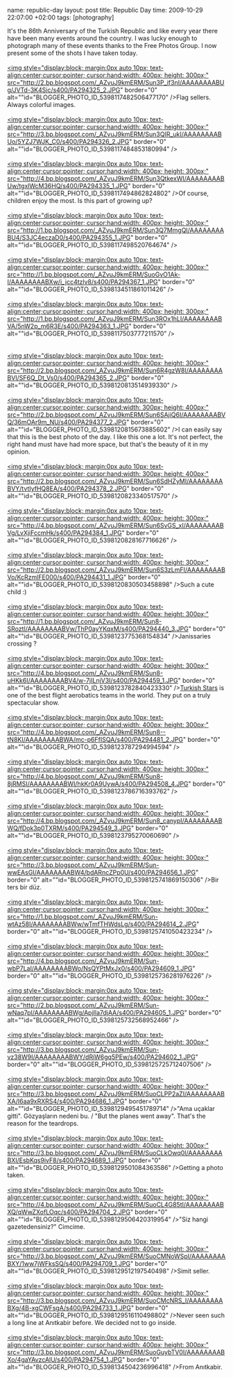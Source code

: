 name: republic-day
layout: post
title: Republic Day
time: 2009-10-29 22:07:00 +02:00
tags: [photography]

It's the 86th Anniversary of the Turkish Republic and like every year there have been many events around the country. I was lucky enough to photograph many of these events thanks to the Free Photos Group. I now present some of the shots I have taken today.<br /><br /><a href="http://2.bp.blogspot.com/_AZvuJ9kmERM/Sun3P_if3nI/AAAAAAAABUg/JVTd-3K4Sic/s1600-h/PA294325_2.JPG"><img style="display:block; margin:0px auto 10px; text-align:center;cursor:pointer; cursor:hand;width: 400px; height: 300px;" src="http://2.bp.blogspot.com/_AZvuJ9kmERM/Sun3P_if3nI/AAAAAAAABUg/JVTd-3K4Sic/s400/PA294325_2.JPG" border="0" alt=""id="BLOGGER_PHOTO_ID_5398117482506477170" />Flag sellers. Always colorful images.</a><br /><br /><a href="http://3.bp.blogspot.com/_AZvuJ9kmERM/Sun3QIR_ukI/AAAAAAAABUo/5YZJ7WJK_C0/s1600-h/PA294326_2.JPG"><img style="display:block; margin:0px auto 10px; text-align:center;cursor:pointer; cursor:hand;width: 400px; height: 300px;" src="http://3.bp.blogspot.com/_AZvuJ9kmERM/Sun3QIR_ukI/AAAAAAAABUo/5YZJ7WJK_C0/s400/PA294326_2.JPG" border="0" alt=""id="BLOGGER_PHOTO_ID_5398117484853180994" /></a><br /><br /><a href="http://4.bp.blogspot.com/_AZvuJ9kmERM/Sun3QtkexWI/AAAAAAAABUw/tgxlWcM36HQ/s1600-h/PA294335_1.JPG"><img style="display:block; margin:0px auto 10px; text-align:center;cursor:pointer; cursor:hand;width: 400px; height: 300px;" src="http://4.bp.blogspot.com/_AZvuJ9kmERM/Sun3QtkexWI/AAAAAAAABUw/tgxlWcM36HQ/s400/PA294335_1.JPG" border="0" alt=""id="BLOGGER_PHOTO_ID_5398117494862824802" /></a>Of course, children enjoy the most. Is this part of growing up?<br /><br /><a href="http://1.bp.blogspot.com/_AZvuJ9kmERM/Sun3Q7MmgQI/AAAAAAAABU4/S3JC4eczaD0/s1600-h/PA294355_1.JPG"><img style="display:block; margin:0px auto 10px; text-align:center;cursor:pointer; cursor:hand;width: 400px; height: 300px;" src="http://1.bp.blogspot.com/_AZvuJ9kmERM/Sun3Q7MmgQI/AAAAAAAABU4/S3JC4eczaD0/s400/PA294355_1.JPG" border="0" alt=""id="BLOGGER_PHOTO_ID_5398117498520764674" /></a><br /><br /><a href="http://1.bp.blogspot.com/_AZvuJ9kmERM/SuoGvO1Ak-I/AAAAAAAABXw/i_jcc4tzlv8/s1600-h/PA294367_1.JPG"><img style="display:block; margin:0px auto 10px; text-align:center;cursor:pointer; cursor:hand;width: 400px; height: 300px;" src="http://1.bp.blogspot.com/_AZvuJ9kmERM/SuoGvO1Ak-I/AAAAAAAABXw/i_jcc4tzlv8/s400/PA294367_1.JPG" border="0" alt=""id="BLOGGER_PHOTO_ID_5398134511861011426" /></a><br /><br /><a href="http://1.bp.blogspot.com/_AZvuJ9kmERM/Sun3ROx1hLI/AAAAAAAABVA/5nW2p_m6R3E/s1600-h/PA294363_1.JPG"><img style="display:block; margin:0px auto 10px; text-align:center;cursor:pointer; cursor:hand;width: 400px; height: 300px;" src="http://1.bp.blogspot.com/_AZvuJ9kmERM/Sun3ROx1hLI/AAAAAAAABVA/5nW2p_m6R3E/s400/PA294363_1.JPG" border="0" alt=""id="BLOGGER_PHOTO_ID_5398117503777211570" /></a><br /><br /><br /><a href="http://2.bp.blogspot.com/_AZvuJ9kmERM/Sun6R4gzW8I/AAAAAAAABVI/SF6Q_Dt_Vs0/s1600-h/PA294365_2.JPG"><img style="display:block; margin:0px auto 10px; text-align:center;cursor:pointer; cursor:hand;width: 400px; height: 300px;" src="http://2.bp.blogspot.com/_AZvuJ9kmERM/Sun6R4gzW8I/AAAAAAAABVI/SF6Q_Dt_Vs0/s400/PA294365_2.JPG" border="0" alt=""id="BLOGGER_PHOTO_ID_5398120813514939330" /></a><br /><br /><a href="http://2.bp.blogspot.com/_AZvuJ9kmERM/Sun6SAjiQ6I/AAAAAAAABVQ/36mOAr9m_NU/s1600-h/PA294377_2.JPG"><img style="display:block; margin:0px auto 10px; text-align:center;cursor:pointer; cursor:hand;width: 300px; height: 400px;" src="http://2.bp.blogspot.com/_AZvuJ9kmERM/Sun6SAjiQ6I/AAAAAAAABVQ/36mOAr9m_NU/s400/PA294377_2.JPG" border="0" alt=""id="BLOGGER_PHOTO_ID_5398120815673885602" /></a>I can easily say that this is the best photo of the day. I like this one a lot. It's not perfect, the right hand must have had more space, but that's the beauty of it in my opinion.<br /><br /><a href="http://2.bp.blogspot.com/_AZvuJ9kmERM/Sun6SdHZyMI/AAAAAAAABVY/tvtIyfHQ8EA/s1600-h/PA294378_2.JPG"><img style="display:block; margin:0px auto 10px; text-align:center;cursor:pointer; cursor:hand;width: 300px; height: 400px;" src="http://2.bp.blogspot.com/_AZvuJ9kmERM/Sun6SdHZyMI/AAAAAAAABVY/tvtIyfHQ8EA/s400/PA294378_2.JPG" border="0" alt=""id="BLOGGER_PHOTO_ID_5398120823340517570" /></a><br /><br /><a href="http://4.bp.blogspot.com/_AZvuJ9kmERM/Sun6SvGS_xI/AAAAAAAABVg/LvXjiFccmHk/s1600-h/PA294384_1.JPG"><img style="display:block; margin:0px auto 10px; text-align:center;cursor:pointer; cursor:hand;width: 400px; height: 300px;" src="http://4.bp.blogspot.com/_AZvuJ9kmERM/Sun6SvGS_xI/AAAAAAAABVg/LvXjiFccmHk/s400/PA294384_1.JPG" border="0" alt=""id="BLOGGER_PHOTO_ID_5398120828167716626" /></a><br /><br /><a href="http://2.bp.blogspot.com/_AZvuJ9kmERM/Sun6S3zLmFI/AAAAAAAABVo/KcRzmlFE000/s1600-h/PA294431_1.JPG"><img style="display:block; margin:0px auto 10px; text-align:center;cursor:pointer; cursor:hand;width: 400px; height: 300px;" src="http://2.bp.blogspot.com/_AZvuJ9kmERM/Sun6S3zLmFI/AAAAAAAABVo/KcRzmlFE000/s400/PA294431_1.JPG" border="0" alt=""id="BLOGGER_PHOTO_ID_5398120830503458898" /></a>Such a cute child :)<br /><br /><a href="http://1.bp.blogspot.com/_AZvuJ9kmERM/Sun8-SRoztI/AAAAAAAABVw/ThP0ayYKqxM/s1600-h/PA294440_3.JPG"><img style="display:block; margin:0px auto 10px; text-align:center;cursor:pointer; cursor:hand;width: 400px; height: 300px;" src="http://1.bp.blogspot.com/_AZvuJ9kmERM/Sun8-SRoztI/AAAAAAAABVw/ThP0ayYKqxM/s400/PA294440_3.JPG" border="0" alt=""id="BLOGGER_PHOTO_ID_5398123775368154834" /></a>Janissaries crossing ?<br /><br /><a href="http://4.bp.blogspot.com/_AZvuJ9kmERM/Sun8-uHKk6I/AAAAAAAABV4/w-7jILnjV3I/s1600-h/PA294459_1.JPG"><img style="display:block; margin:0px auto 10px; text-align:center;cursor:pointer; cursor:hand;width: 400px; height: 300px;" src="http://4.bp.blogspot.com/_AZvuJ9kmERM/Sun8-uHKk6I/AAAAAAAABV4/w-7jILnjV3I/s400/PA294459_1.JPG" border="0" alt=""id="BLOGGER_PHOTO_ID_5398123782840423330" /></a><a href="http://en.wikipedia.org/wiki/Turkish_Stars">Turkish Stars</a> is one of the best flight aerobatics teams in the world. They put on a truly spectacular show.<br /><br /><a href="http://4.bp.blogspot.com/_AZvuJ9kmERM/Sun8--tN8KI/AAAAAAAABWA/mc-p6FfISQA/s1600-h/PA294481_2.JPG"><img style="display:block; margin:0px auto 10px; text-align:center;cursor:pointer; cursor:hand;width: 400px; height: 300px;" src="http://4.bp.blogspot.com/_AZvuJ9kmERM/Sun8--tN8KI/AAAAAAAABWA/mc-p6FfISQA/s400/PA294481_2.JPG" border="0" alt=""id="BLOGGER_PHOTO_ID_5398123787294994594" /></a><br /><br /><a href="http://4.bp.blogspot.com/_AZvuJ9kmERM/Sun8-8jRMSI/AAAAAAAABWI/hkKr0A9UywA/s1600-h/PA294508_4.JPG"><img style="display:block; margin:0px auto 10px; text-align:center;cursor:pointer; cursor:hand;width: 400px; height: 300px;" src="http://4.bp.blogspot.com/_AZvuJ9kmERM/Sun8-8jRMSI/AAAAAAAABWI/hkKr0A9UywA/s400/PA294508_4.JPG" border="0" alt=""id="BLOGGER_PHOTO_ID_5398123786716393762" /></a><br /><br /><a href="http://4.bp.blogspot.com/_AZvuJ9kmERM/Sun8_canypI/AAAAAAAABWQ/fDok3p0TXRM/s1600-h/PA294549_3.JPG"><img style="display:block; margin:0px auto 10px; text-align:center;cursor:pointer; cursor:hand;width: 400px; height: 300px;" src="http://4.bp.blogspot.com/_AZvuJ9kmERM/Sun8_canypI/AAAAAAAABWQ/fDok3p0TXRM/s400/PA294549_3.JPG" border="0" alt=""id="BLOGGER_PHOTO_ID_5398123795270060690" /></a><br /><br /><a href="http://3.bp.blogspot.com/_AZvuJ9kmERM/Sun-wwEAsGI/AAAAAAAABW4/bdARncZPp0U/s1600-h/PA294656_1.JPG"><img style="display:block; margin:0px auto 10px; text-align:center;cursor:pointer; cursor:hand;width: 400px; height: 300px;" src="http://3.bp.blogspot.com/_AZvuJ9kmERM/Sun-wwEAsGI/AAAAAAAABW4/bdARncZPp0U/s400/PA294656_1.JPG" border="0" alt=""id="BLOGGER_PHOTO_ID_5398125741869150306" /></a>Bir ters bir düz.<br /><br /><a href="http://1.bp.blogspot.com/_AZvuJ9kmERM/Sun-wtAz58I/AAAAAAAABWw/wTmfTHWdsLg/s1600-h/PA294614_2.JPG"><img style="display:block; margin:0px auto 10px; text-align:center;cursor:pointer; cursor:hand;width: 400px; height: 300px;" src="http://1.bp.blogspot.com/_AZvuJ9kmERM/Sun-wtAz58I/AAAAAAAABWw/wTmfTHWdsLg/s400/PA294614_2.JPG" border="0" alt=""id="BLOGGER_PHOTO_ID_5398125741050423234" /></a><br /><br /><a href="http://4.bp.blogspot.com/_AZvuJ9kmERM/Sun-wbP7LaI/AAAAAAAABWo/NsQYPtMxJx0/s1600-h/PA294609_1.JPG"><img style="display:block; margin:0px auto 10px; text-align:center;cursor:pointer; cursor:hand;width: 400px; height: 300px;" src="http://4.bp.blogspot.com/_AZvuJ9kmERM/Sun-wbP7LaI/AAAAAAAABWo/NsQYPtMxJx0/s400/PA294609_1.JPG" border="0" alt=""id="BLOGGER_PHOTO_ID_5398125736281976226" /></a><br /><br /><a href="http://2.bp.blogspot.com/_AZvuJ9kmERM/Sun-wNaq7pI/AAAAAAAABWg/ApjIla7djAA/s1600-h/PA294605_1.JPG"><img style="display:block; margin:0px auto 10px; text-align:center;cursor:pointer; cursor:hand;width: 400px; height: 300px;" src="http://2.bp.blogspot.com/_AZvuJ9kmERM/Sun-wNaq7pI/AAAAAAAABWg/ApjIla7djAA/s400/PA294605_1.JPG" border="0" alt=""id="BLOGGER_PHOTO_ID_5398125732568952466" /></a><br /><br /><a href="http://3.bp.blogspot.com/_AZvuJ9kmERM/Sun-vz38W9I/AAAAAAAABWY/dRiW6gq5PEw/s1600-h/PA294602_1.JPG"><img style="display:block; margin:0px auto 10px; text-align:center;cursor:pointer; cursor:hand;width: 400px; height: 300px;" src="http://3.bp.blogspot.com/_AZvuJ9kmERM/Sun-vz38W9I/AAAAAAAABWY/dRiW6gq5PEw/s400/PA294602_1.JPG" border="0" alt=""id="BLOGGER_PHOTO_ID_5398125725712407506" /></a><br /><br /><a href="http://3.bp.blogspot.com/_AZvuJ9kmERM/SuoCLPP2aZI/AAAAAAAABXA/I6aa9xRXRS4/s1600-h/PA294686_1.JPG"><img style="display:block; margin:0px auto 10px; text-align:center;cursor:pointer; cursor:hand;width: 400px; height: 300px;" src="http://3.bp.blogspot.com/_AZvuJ9kmERM/SuoCLPP2aZI/AAAAAAAABXA/I6aa9xRXRS4/s400/PA294686_1.JPG" border="0" alt=""id="BLOGGER_PHOTO_ID_5398129495451789714" /></a>"Ama uçaklar gitti". Gözyaşların nedeni bu. / "But the planes went away". That's the reason for the teardrops.<br /><br /><a href="http://3.bp.blogspot.com/_AZvuJ9kmERM/SuoCLkOwq0I/AAAAAAAABXI/EsbKqs9ivF8/s1600-h/PA294689_1.JPG"><img style="display:block; margin:0px auto 10px; text-align:center;cursor:pointer; cursor:hand;width: 400px; height: 300px;" src="http://3.bp.blogspot.com/_AZvuJ9kmERM/SuoCLkOwq0I/AAAAAAAABXI/EsbKqs9ivF8/s400/PA294689_1.JPG" border="0" alt=""id="BLOGGER_PHOTO_ID_5398129501084363586" /></a>Getting a photo taken.<br /><br /><a href="http://4.bp.blogspot.com/_AZvuJ9kmERM/SuoCL4G85tI/AAAAAAAABXQ/qWwZXofLOqc/s1600-h/PA294704_2.JPG"><img style="display:block; margin:0px auto 10px; text-align:center;cursor:pointer; cursor:hand;width: 400px; height: 300px;" src="http://4.bp.blogspot.com/_AZvuJ9kmERM/SuoCL4G85tI/AAAAAAAABXQ/qWwZXofLOqc/s400/PA294704_2.JPG" border="0" alt=""id="BLOGGER_PHOTO_ID_5398129506420319954" /></a>"Siz hangi gazetedensiniz?" Cimcime.<br /><br /><a href="http://3.bp.blogspot.com/_AZvuJ9kmERM/SuoCMNoWSpI/AAAAAAAABXY/1ww7jWFksSQ/s1600-h/PA294709_1.JPG"><img style="display:block; margin:0px auto 10px; text-align:center;cursor:pointer; cursor:hand;width: 400px; height: 300px;" src="http://3.bp.blogspot.com/_AZvuJ9kmERM/SuoCMNoWSpI/AAAAAAAABXY/1ww7jWFksSQ/s400/PA294709_1.JPG" border="0" alt=""id="BLOGGER_PHOTO_ID_5398129512197540498" /></a>Simit seller.<br /><br /><a href="http://3.bp.blogspot.com/_AZvuJ9kmERM/SuoCMcNRS_I/AAAAAAAABXg/4B-xgCWFsgA/s1600-h/PA294733_1.JPG"><img style="display:block; margin:0px auto 10px; text-align:center;cursor:pointer; cursor:hand;width: 400px; height: 300px;" src="http://3.bp.blogspot.com/_AZvuJ9kmERM/SuoCMcNRS_I/AAAAAAAABXg/4B-xgCWFsgA/s400/PA294733_1.JPG" border="0" alt=""id="BLOGGER_PHOTO_ID_5398129516110498802" /></a>Never seen such a long line at Anıtkabir before. We decided not to go inside.<br /><br /><a href="http://3.bp.blogspot.com/_AZvuJ9kmERM/SuoGuybTV0I/AAAAAAAABXo/4gaYAvzcAlU/s1600-h/PA294754_1.JPG"><img style="display:block; margin:0px auto 10px; text-align:center;cursor:pointer; cursor:hand;width: 400px; height: 300px;" src="http://3.bp.blogspot.com/_AZvuJ9kmERM/SuoGuybTV0I/AAAAAAAABXo/4gaYAvzcAlU/s400/PA294754_1.JPG" border="0" alt=""id="BLOGGER_PHOTO_ID_5398134504236996418" /></a>From Anıtkabir.
